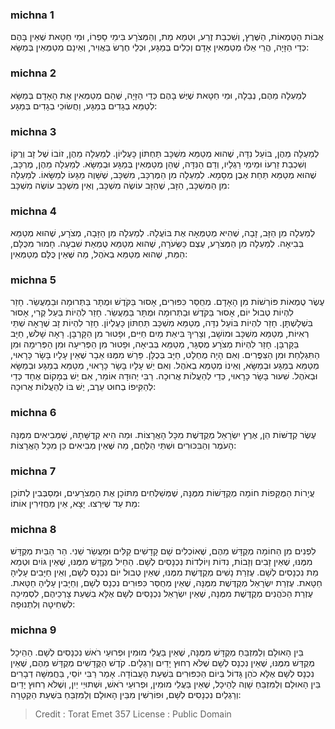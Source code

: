 
### michna 1
אֲבוֹת הַטֻּמְאוֹת, הַשֶּׁרֶץ, וְשִׁכְבַת זֶרַע, וּטְמֵא מֵת, וְהַמְּצֹרָע בִּימֵי סָפְרוֹ, וּמֵי חַטָּאת שֶׁאֵין בָּהֶם כְּדֵי הַזָּיָה, הֲרֵי אֵלּוּ מְטַמְּאִין אָדָם וְכֵלִים בְּמַגָּע, וּכְלֵי חֶרֶשׂ בַּאֲוִיר, וְאֵינָם מְטַמְּאִין בְּמַשָּׂא: 

### michna 2
לְמַעְלָה מֵהֶם, נְבֵלָה, וּמֵי חַטָּאת שֶׁיֶּשׁ בָּהֶם כְּדֵי הַזָּיָה, שֶׁהֵם מְטַמְּאִין אֶת הָאָדָם בְּמַשָּׂא לְטַמֵּא בְגָדִים בְּמַגָּע, וַחֲשׂוּכֵי בְגָדִים בְּמַגָּע: 

### michna 3
לְמַעְלָה מֵהֶן, בּוֹעֵל נִדָּה, שֶׁהוּא מְטַמֵּא מִשְׁכָּב תַּחְתּוֹן כָּעֶלְיוֹן. לְמַעְלָה מֵהֶן, זוֹבוֹ שֶׁל זָב וְרֻקּוֹ וְשִׁכְבַת זַרְעוֹ וּמֵימֵי רַגְלָיו, וְדַם הַנִּדָּה, שֶׁהֵן מְטַמְּאִין בְּמַגָּע וּבְמַשָּׂא. לְמַעְלָה מֵהֶן, מֶרְכָּב, שֶׁהוּא מְטַמֵּא תַּחַת אֶבֶן מְסָמָא. לְמַעְלָה מִן הַמֶּרְכָּב, מִשְׁכָּב, שֶׁשָּׁוֶה מַגָּעוֹ לְמַשָּׂאוֹ. לְמַעְלָה מִן הַמִּשְׁכָּב, הַזָּב, שֶׁהַזָּב עוֹשֶׂה מִשְׁכָּב, וְאֵין מִשְׁכָּב עוֹשֶׂה מִשְׁכָּב: 

### michna 4
לְמַעְלָה מִן הַזָּב, זָבָה, שֶׁהִיא מְטַמְּאָה אֶת בּוֹעֲלָהּ. לְמַעְלָה מִן הַזָּבָה, מְצֹרָע, שֶׁהוּא מְטַמֵּא בְּבִיאָה. לְמַעְלָה מִן הַמְּצֹרָע, עֶצֶם כַּשְּׂעֹרָה, שֶׁהוּא מְטַמֵּא טֻמְאַת שִׁבְעָה. חָמוּר מִכֻּלָּם, הַמֵּת, שֶׁהוּא מְטַמֵּא בְאֹהֶל, מַה שֶּׁאֵין כֻּלָּם מְטַמְּאִין: 

### michna 5
עֶשֶׂר טֻמְאוֹת פּוֹרְשׁוֹת מִן הָאָדָם. מְחֻסַּר כִּפּוּרִים, אָסוּר בַּקֹּדֶשׁ וּמֻתָּר בַּתְּרוּמָה וּבַמַּעֲשֵׂר. חָזַר לִהְיוֹת טְבוּל יוֹם, אָסוּר בַּקֹּדֶשׁ וּבַתְּרוּמָה וּמֻתָּר בַּמַּעֲשֵׂר. חָזַר לִהְיוֹת בַּעַל קֶרִי, אָסוּר בִּשְׁלָשְׁתָּן. חָזַר לִהְיוֹת בּוֹעֵל נִדָּה, מְטַמֵּא מִשְׁכָּב תַּחְתּוֹן כָּעֶלְיוֹן. חָזַר לִהְיוֹת זָב שֶׁרָאָה שְׁתֵּי רְאִיּוֹת, מְטַמֵּא מִשְׁכָּב וּמוֹשָׁב, וְצָרִיךְ בִּיאַת מַיִם חַיִּים, וּפָטוּר מִן הַקָּרְבָּן. רָאָה שָׁלֹשׁ, חַיָּב בַּקָּרְבָּן. חָזַר לִהְיוֹת מְצֹרָע מֻסְגָּר, מְטַמֵּא בְּבִיאָה, וּפָטוּר מִן הַפְּרִיעָה וּמִן הַפְּרִימָה וּמִן הַתִּגְלַחַת וּמִן הַצִּפֳּרִים. וְאִם הָיָה מֻחְלָט, חַיָּב בְּכֻלָּן. פֵּרַשׁ מִמֶּנּוּ אֵבָר שֶׁאֵין עָלָיו בָּשָׂר כָּרָאוּי, מְטַמֵּא בְמַגָּע וּבְמַשָּׂא, וְאֵינוֹ מְטַמֵּא בְאֹהֶל. וְאִם יֵשׁ עָלָיו בָּשָׂר כָּרָאוּי, מְטַמֵּא בְמַגָּע וּבְמַשָּׂא וּבְאֹהֶל. שִׁעוּר בָּשָׂר כָּרָאוּי, כְּדֵי לְהַעֲלוֹת אֲרוּכָה. רַבִּי יְהוּדָה אוֹמֵר, אִם יֵשׁ בְּמָקוֹם אֶחָד כְּדֵי לְהַקִּיפוֹ בְחוּט עֵרֶב, יֶשׁ בּוֹ לְהַעֲלוֹת אֲרוּכָה: 

### michna 6
עֶשֶׂר קְדֻשּׁוֹת הֵן, אֶרֶץ יִשְׂרָאֵל מְקֻדֶּשֶׁת מִכָּל הָאֲרָצוֹת. וּמַה הִיא קְדֻשָּׁתָהּ, שֶׁמְּבִיאִים מִמֶּנָּה הָעֹמֶר וְהַבִּכּוּרִים וּשְׁתֵּי הַלֶּחֶם, מַה שֶּׁאֵין מְבִיאִים כֵּן מִכָּל הָאֲרָצוֹת: 

### michna 7
עֲיָרוֹת הַמֻּקָּפוֹת חוֹמָה מְקֻדָּשׁוֹת מִמֶּנָּה, שֶׁמְּשַׁלְּחִים מִתּוֹכָן אֶת הַמְּצֹרָעִים, וּמְסַבְּבִין לְתוֹכָן מֵת עַד שֶׁיִּרְצוּ. יָצָא, אֵין מַחֲזִירִין אוֹתוֹ: 

### michna 8
לִפְנִים מִן הַחוֹמָה מְקֻדָּשׁ מֵהֶם, שֶׁאוֹכְלִים שָׁם קָדָשִׁים קַלִּים וּמַעֲשֵׂר שֵׁנִי. הַר הַבַּיִת מְקֻדָּשׁ מִמֶּנּוּ, שֶׁאֵין זָבִים וְזָבוֹת, נִדּוֹת וְיוֹלְדוֹת נִכְנָסִים לְשָׁם. הַחֵיל מְקֻדָּשׁ מִמֶּנּוּ, שֶׁאֵין גּוֹיִם וּטְמֵא מֵת נִכְנָסִים לְשָׁם. עֶזְרַת נָשִׁים מְקֻדֶּשֶׁת מִמֶּנּוּ, שֶׁאֵין טְבוּל יוֹם נִכְנָס לְשָׁם, וְאֵין חַיָּבִים עָלֶיהָ חַטָּאת. עֶזְרַת יִשְׂרָאֵל מְקֻדֶּשֶׁת מִמֶּנָּה, שֶׁאֵין מְחֻסַּר כִּפּוּרִים נִכְנָס לְשָׁם, וְחַיָּבִין עָלֶיהָ חַטָּאת. עֶזְרַת הַכֹּהֲנִים מְקֻדֶּשֶׁת מִמֶּנָּה, שֶׁאֵין יִשְׂרָאֵל נִכְנָסִים לְשָׁם אֶלָּא בִשְׁעַת צָרְכֵיהֶם, לִסְמִיכָה לִשְׁחִיטָה וְלִתְנוּפָה: 

### michna 9
בֵּין הָאוּלָם וְלַמִּזְבֵּחַ מְקֻדָּשׁ מִמֶּנָּה, שֶׁאֵין בַּעֲלֵי מוּמִין וּפְרוּעֵי רֹאשׁ נִכְנָסִים לְשָׁם. הַהֵיכָל מְקֻדָּשׁ מִמֶּנּוּ, שֶׁאֵין נִכְנָס לְשָׁם שֶׁלֹּא רְחוּץ יָדַיִם וְרַגְלָיִם. קֹדֶשׁ הַקֳּדָשִׁים מְקֻדָּשׁ מֵהֶם, שֶׁאֵין נִכְנָס לְשָׁם אֶלָּא כֹהֵן גָּדוֹל בְּיוֹם הַכִּפּוּרִים בִּשְׁעַת הָעֲבוֹדָה. אָמַר רַבִּי יוֹסֵי, בַּחֲמִשָּׁה דְבָרִים בֵּין הָאוּלָם וְלַמִּזְבֵּחַ שָׁוֶה לַהֵיכָל, שֶׁאֵין בַּעֲלֵי מוּמִין, וּפְרוּעֵי רֹאשׁ, וּשְׁתוּיֵי יַיִן, וְשֶׁלֹּא רְחוּץ יָדַיִם וְרַגְלַיִם נִכְנָסִים לְשָׁם, וּפוֹרְשִׁין מִבֵּין הָאוּלָם וְלַמִּזְבֵּחַ בִּשְׁעַת הַקְטָרָה: 

>Credit : Torat Emet 357
>License : Public Domain 